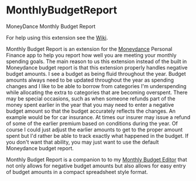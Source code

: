 # MonthlyBudgetReport
MoneyDance Monthly Budget Report

For help using this extension see the [Wiki](https://github.com/jerrymjones/MonthlyBudgetReport/wiki).

Monthly Budget Report is an extension for the [Moneydance](https://moneydance.com/)
Personal Finance app to help you report how well you are meeting your monthly spending 
goals. The main reason to us this extension instead of the built in Moneydance 
budget report is that this extension properly handles negative budget amounts.
I see a budget as being fluid throughout the year. Budget amounts always need
to be updated throughout the year as spending changes and I like to be able to 
borrow from categories I'm underspending while allocating the extra to categories
that are becoming overspent. There may be special occasions, such as when someone
refunds part of the money spent earlier in the year that you may need to enter a 
negative budget amount so that the budget accurately reflects the changes. An
example would be for car insurance. At times our insurer may issue a refund of
some of the earlier premium based on conditions during the year. Of course I 
could just adjust the earlier amounts to get to the proper amount spent but I'd
rather be able to track exactly what happened in the budget. If you don't want 
that ability, you may just want to use the default Moneydance budget report.

Monthly Budget Report is a companion to to my [Monthly Budget Editor](https://github.com/jerrymjones/MonthlyBudgetEditor) that not only
allows for negative budget amounts but also allows for easy entry of budget
amounts in a compact spreadsheet style format.